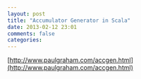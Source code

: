 ```yaml
---
layout: post
title: "Accumulator Generator in Scala"
date: 2013-02-12 23:01
comments: false
categories:
---
```


[http://www.paulgraham.com/accgen.html](http://www.paulgraham.com/accgen.html)

<!-- more -->
<br/>
<div class="row">
	<div class="col-md-8">
		<script src="https://gist.github.com/cacoco/4757252.js"></script>
	</div>
</div>
